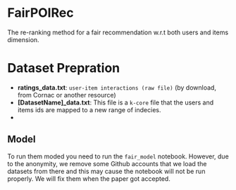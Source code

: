 # FairPOIRec
The re-ranking method for a fair recommendation w.r.t both users and items dimension.

# Dataset Prepration
- **ratings_data.txt**: `user-item interactions (raw file)` (by download, from Cornac or another resource)
- **[DatasetName]_data.txt**: This file is a `k-core` file that the users and items ids are mapped to a new range of indecies.
- 

## Model
To run them moded you need to run the `fair_model` notebook. However, due to the anonymity, we remove some Github accounts that we load the datasets from there and this may cause the notebook will not be run properly. We will fix them when the paper got accepted.
